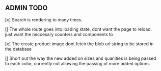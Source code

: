 ## ADMIN TODO

[x] Search is rendering to many times.

[] The whole route goes into loading state, dont want the page to reload. just want the neccesary counters and components to

[x] The create product image dont fetch the blob url string to be stored in the database

[] Short out the way the new added on sizes and quanities is being passed to each color, currently not allowing the passing of more added options
